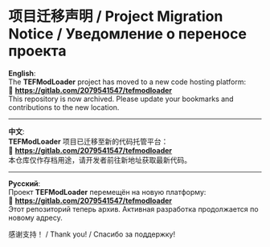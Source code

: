 # 项目迁移声明 / Project Migration Notice / Уведомление о переносе проекта  

**English**:  
The **TEFModLoader** project has moved to a new code hosting platform:  
🔗 **https://gitlab.com/2079541547/tefmodloader**  
This repository is now archived. Please update your bookmarks and contributions to the new location.  

---

**中文**:  
**TEFModLoader** 项目已迁移至新的代码托管平台：  
🔗 **https://gitlab.com/2079541547/tefmodloader**  
本仓库仅作存档用途，请开发者前往新地址获取最新代码。  

---

**Русский**:  
Проект **TEFModLoader** перемещён на новую платформу:  
🔗 **https://gitlab.com/2079541547/tefmodloader**  
Этот репозиторий теперь архив. Активная разработка продолжается по новому адресу.  

感谢支持！ / Thank you! / Спасибо за поддержку!
